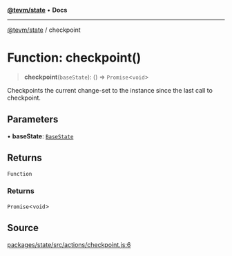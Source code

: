 [**@tevm/state**](../README.md) • **Docs**

***

[@tevm/state](../globals.md) / checkpoint

# Function: checkpoint()

> **checkpoint**(`baseState`): () => `Promise`\<`void`\>

Checkpoints the current change-set to the instance since the
last call to checkpoint.

## Parameters

• **baseState**: [`BaseState`](../type-aliases/BaseState.md)

## Returns

`Function`

### Returns

`Promise`\<`void`\>

## Source

[packages/state/src/actions/checkpoint.js:6](https://github.com/evmts/tevm-monorepo/blob/main/packages/state/src/actions/checkpoint.js#L6)
